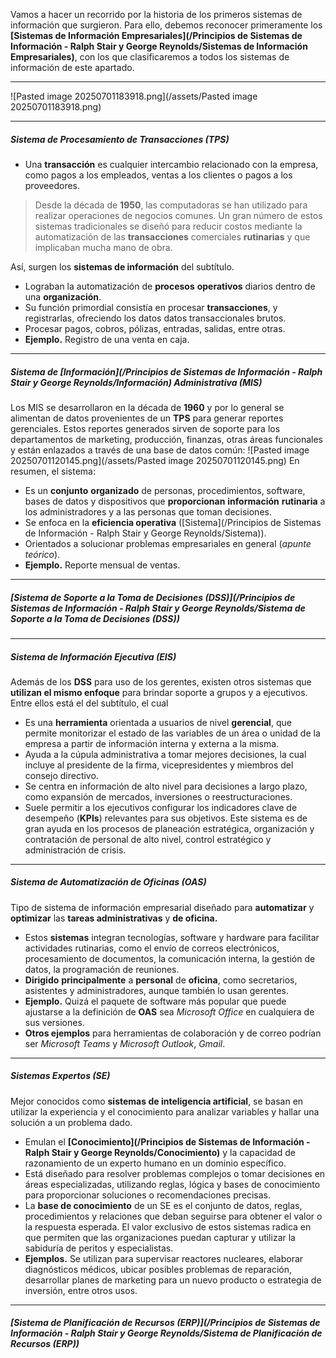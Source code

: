 Vamos a hacer un recorrido por la historia de los primeros sistemas de información que surgieron. Para ello, debemos reconocer primeramente los **[Sistemas de Información Empresariales](/Principios de Sistemas de Información - Ralph Stair y George Reynolds/Sistemas de Información Empresariales)**, con los que clasificaremos a todos los sistemas de información de este apartado.
****
![Pasted image 20250701183918.png](/assets/Pasted image 20250701183918.png)
****
##### **Sistema de Procesamiento de Transacciones (TPS)**
- Una **transacción** es cualquier intercambio relacionado con la empresa, como pagos a los empleados, ventas a los clientes o pagos a los proveedores.

> Desde la década de **1950**, las computadoras se han utilizado para realizar operaciones de negocios comunes. Un gran número de estos sistemas tradicionales se diseñó para reducir costos mediante la automatización de las **transacciones** comerciales **rutinarias** y que implicaban mucha mano de obra.
 
Así, surgen los **sistemas de información** del subtítulo.
- Lograban la automatización de **procesos** **operativos** diarios dentro de una **organización**. 
- Su función primordial consistía en procesar **transacciones**, y registrarlas, ofreciendo los datos datos transaccionales brutos.
- Procesar pagos, cobros, pólizas, entradas, salidas, entre otras.
- **Ejemplo.** Registro de una venta en caja.
****
##### **Sistema de [Información](/Principios de Sistemas de Información - Ralph Stair y George Reynolds/Información) Administrativa (MIS)**
Los MIS se desarrollaron en la década de **1960** y por lo general se alimentan de datos provenientes de un **TPS** para generar reportes gerenciales. Estos reportes generados sirven de soporte para los departamentos de marketing, producción, finanzas, otras áreas funcionales y están enlazados a través de una base de datos común:
![Pasted image 20250701120145.png](/assets/Pasted image 20250701120145.png)
En resumen, el sistema:
- Es un **conjunto** **organizado** de personas, procedimientos, software, bases de datos y dispositivos que **proporcionan** **información** **rutinaria** a los administradores y a las personas que toman decisiones.
- Se enfoca en la **eficiencia operativa** ([Sistema](/Principios de Sistemas de Información - Ralph Stair y George Reynolds/Sistema)).
- Orientados a solucionar problemas empresariales en general (*apunte teórico*).
- **Ejemplo.** Reporte mensual de ventas.
****
##### **[Sistema de Soporte a la Toma de Decisiones (DSS)](/Principios de Sistemas de Información - Ralph Stair y George Reynolds/Sistema de Soporte a la Toma de Decisiones (DSS))**
****
##### **Sistema de Información Ejecutiva (EIS)**
Además de los **DSS** para uso de los gerentes, existen otros sistemas que **utilizan el mismo enfoque** para brindar soporte a grupos y a ejecutivos. Entre ellos está el del subtítulo, el cual
- Es una **herramienta** orientada a usuarios de nivel **gerencial**, que permite monitorizar el estado de las variables de un área o unidad de la empresa a partir de información interna y externa a la misma.
- Ayuda a la cúpula administrativa a tomar mejores decisiones, la cual incluye al presidente de la firma, vicepresidentes y miembros del consejo directivo.
- Se centra en información de alto nivel para decisiones a largo plazo, como expansión de mercados, inversiones o reestructuraciones.
- Suele permitir a los ejecutivos configurar los indicadores clave de desempeño (**KPIs**) relevantes para sus objetivos.
Este sistema es de gran ayuda en los procesos de planeación estratégica, organización y contratación de personal de alto nivel, control estratégico y administración de crisis.
****
##### **Sistema de Automatización de Oficinas (OAS)**
Tipo de sistema de información empresarial diseñado para **automatizar** y **optimizar** las **tareas administrativas** y **de oficina.**
- Estos **sistemas** integran tecnologías, software y hardware para facilitar actividades rutinarias, como el envío de correos electrónicos, procesamiento de documentos, la comunicación interna, la gestión de datos, la programación de reuniones.
- **Dirigido** **principalmente** a **personal** de **oficina**, como secretarios, asistentes y administradores, aunque también lo usan gerentes.
- **Ejemplo.** Quizá el paquete de software más popular que puede ajustarse a la definición de **OAS** sea *Microsoft Office* en cualquiera de sus versiones. 
- **Otros ejemplos** para herramientas de colaboración y de correo podrían ser *Microsoft Teams* y *Microsoft Outlook*, *Gmail*.
****
##### **Sistemas Expertos (SE)**
Mejor conocidos como **sistemas de inteligencia artificial**, se basan en utilizar la experiencia y el conocimiento para analizar variables y hallar una solución a un problema dado.
- Emulan el **[Conocimiento](/Principios de Sistemas de Información - Ralph Stair y George Reynolds/Conocimiento)** y la capacidad de razonamiento de un experto humano en un dominio específico.
- Está diseñado para resolver problemas complejos o tomar decisiones en áreas especializadas, utilizando reglas, lógica y bases de conocimiento para proporcionar soluciones o recomendaciones precisas.
- La **base de conocimiento** de un SE es el conjunto de datos, reglas, procedimientos y relaciones que deban seguirse para obtener el valor o la respuesta esperada.
El valor exclusivo de estos sistemas radica en que permiten que las organizaciones puedan capturar y utilizar la sabiduría de peritos y especialistas.
- **Ejemplos.** Se utilizan para supervisar reactores nucleares, elaborar diagnósticos médicos, ubicar posibles problemas de reparación, desarrollar planes de marketing para un nuevo producto o estrategia de inversión, entre otros usos.
****
##### **[Sistema de Planificación de Recursos (ERP)](/Principios de Sistemas de Información - Ralph Stair y George Reynolds/Sistema de Planificación de Recursos (ERP))**
